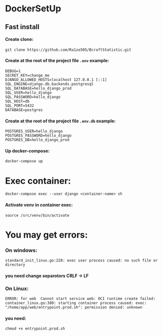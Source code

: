 # DockerSetUp
## Fast install
#### Create clone:
```
git clone https://github.com/Ra1ze505/BcraftStatistic.git
```

#### Create at the root of the project file `.env` example:

```
DEBUG=1
SECRET_KEY=change_me
DJANGO_ALLOWED_HOSTS=localhost 127.0.0.1 [::1]
SQL_ENGINE=django.db.backends.postgresql
SQL_DATABASE=hello_django_prod
SQL_USER=hello_django
SQL_PASSWORD=hello_django
SQL_HOST=db
SQL_PORT=5432
DATABASE=postgres
```

#### Create at the root of the project file `.env.db` example:

``` 
POSTGRES_USER=hello_django
POSTGRES_PASSWORD=hello_django
POSTGRES_DB=hello_django_prod
```

#### Up docker-compose:

```
docker-compose up
```

# Exec container:

```
docker-compose exec --user django <container-name> sh
```
#### Activate venv in container exec:

```
source /src/venv/bin/activate
```

# You may get errors:
### On windows:
```
standard_init_linux.go:228: exec user process caused: no such file or directory
```
#### you need change separotors CRLF -> LF

### On Linux:
```
ERROR: for web  Cannot start service web: OCI runtime create failed: container_linux.go:380: starting container process caused: exec: "/home/app/web/entrypoint.prod.sh": permission denied: unknown
```
#### you need:
```
chmod +x entrypoint.prod.sh 
```
